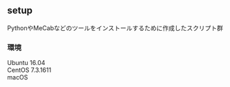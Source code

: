 ## setup
PythonやMeCabなどのツールをインストールするために作成したスクリプト群  

### 環境
Ubuntu 16.04  
CentOS 7.3.1611  
macOS

